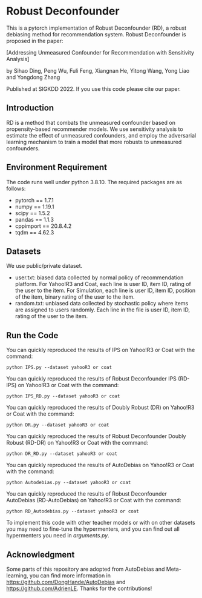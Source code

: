 # Robust Deconfounder
This is a pytorch implementation of Robust Deconfounder (RD), a robust debiasing method for recommendation system. Robust Deconfounder is proposed in the paper:

[Addressing Unmeasured Confounder for Recommendation with Sensitivity Analysis]

by  Sihao Ding, Peng Wu, Fuli Feng, Xiangnan He, Yitong Wang, Yong Liao and Yongdong Zhang

Published at SIGKDD 2022. If you use this code please cite our paper.

## Introduction

RD is a method that combats the unmeasured confounder based on propensity-based recommender models. We use sensitivity analysis to estimate the effect of unmeasured confounders, and employ the adversarial learning mechanism to train a model that more robusts to unmeasured confounders.

## Environment Requirement

The code runs well under python 3.8.10. The required packages are as follows:

- pytorch == 1.7.1
- numpy == 1.19.1
- scipy == 1.5.2
- pandas == 1.1.3
- cppimport == 20.8.4.2
- tqdm == 4.62.3 

## Datasets
We use public/private dataset. 

- user.txt: biased data collected by normal policy of recommendation platform. For Yahoo!R3 and Coat, each line is user ID, item ID, rating of the user to the item. For Simulation, each line is user ID, item ID, position of the item, binary rating of the user to the item. 
- random.txt: unbiased data collected by stochastic policy where items are assigned to users randomly. Each line in the file is user ID, item ID, rating of the user to the item. 

## Run the Code
You can quickly reproduced the results of IPS on Yahoo!R3 or Coat with the command:
```shell
python IPS.py --dataset yahooR3 or coat
```
You can quickly reproduced the results of Robust Deconfounder IPS (RD-IPS) on Yahoo!R3 or Coat with the command:
```shell
python IPS_RD.py --dataset yahooR3 or coat
```

You can quickly reproduced the results of Doubly Robust (DR) on Yahoo!R3 or Coat with the command:
```shell
python DR.py --dataset yahooR3 or coat
```
You can quickly reproduced the results of Robust Deconfounder Doubly Robust (RD-DR) on Yahoo!R3 or Coat with the command:
```shell
python DR_RD.py --dataset yahooR3 or coat
```

You can quickly reproduced the results of AutoDebias on Yahoo!R3 or Coat with the command:
```shell
python Autodebias.py --dataset yahooR3 or coat
```
You can quickly reproduced the results of Robust Deconfounder AutoDebias (RD-AutoDebias) on Yahoo!R3 or Coat with the command:
```shell
python RD_Autodebias.py --dataset yahooR3 or coat
```

To implement this code with other teacher models or with on other datasets you may need to fine-tune the hypermenters, and you can find out all hypermenters you need in _arguments.py_.

## Acknowledgment
Some parts of this repository are adopted from AutoDebias and Meta-learning, you can find more information in https://github.com/DongHande/AutoDebias and https://github.com/AdrienLE. Thanks for the contributions!
